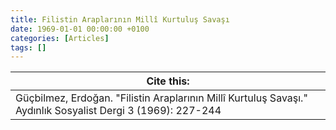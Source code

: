 ```yaml
---
title: Filistin Araplarının Millî Kurtuluş Savaşı
date: 1969-01-01 00:00:00 +0100
categories: [Articles]
tags: []
---
```




| Cite this:   |
|--------|
| Güçbilmez, Erdoğan. "Filistin Araplarının Millî Kurtuluş Savaşı." Aydınlık Sosyalist Dergi 3 (1969): 227-244 


